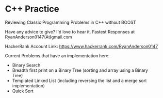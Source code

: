 # C++ Practice
Reviewing Classic Programming Problems in C++ without BOOST

Have any advice to give? I'd love to hear it. Fastest Responses at RyanAnderson0147(At)gmail.com

HackerRank Account Link: https://www.hackerrank.com/RyanAnderson0147

Current Problems that have an implementation here: 

<ul>
  <li>Binary Search </li>
  <li>Breadth first print on a Binary Tree (sorting and array using a Binary Tree) </li>
  <li>Templated Linked List (including reversing the list and a merge sort implementation)</li>
  <li>Quick Sort </li>
</ul>
